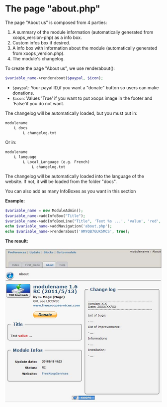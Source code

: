 # The page "about.php"

The page "About us" is composed from 4 parties:

1. A summary of the module information \(automatically generated from xoops\_version-php\) as a info box. 
2. Custom infos box if desired. 
3. A info box with information about the module \(automatically generated from xoops\_version.php\). 
4. The module's changelog. 

To create the page "About us", we use renderabout\(\):

```php
$variable_name->renderabout($paypal, $icon);
```

* `$paypal`: Your payal ID,if you want a "donate" button so users can make donations. 
* `$icon`: Values 'True' if you want to put xoops image in the footer and 'False'if you do not want. 

The changelog will be automatically loaded, but you must put in:

```text
modulename 
    L docs 
        L changelog.txt 
```

Or in:

```text
modulename 
    L language 
        L Local_Language (e.g. French) 
            L changelog.txt 
```

The changelog will be automatically loaded into the language of the website. If not, it will be loaded from the folder "docs".

You can also add as many InfoBoxes as you want in this section

**Example:** 

```php
$variable_name = new ModuleAdmin(); 
$variable_name->addInfoBox("Title"); 
$variable_name->addInfoBoxLine("Title", 'Text %s ...', 'value', 'red', 'default'); 
echo $variable_name->addNavigation('about.php'); 
echo $variable_name->renderabout('9MYQB7GUK5MCS', true);
```

**The result:**

![](.gitbook/assets/img_11.jpg)

